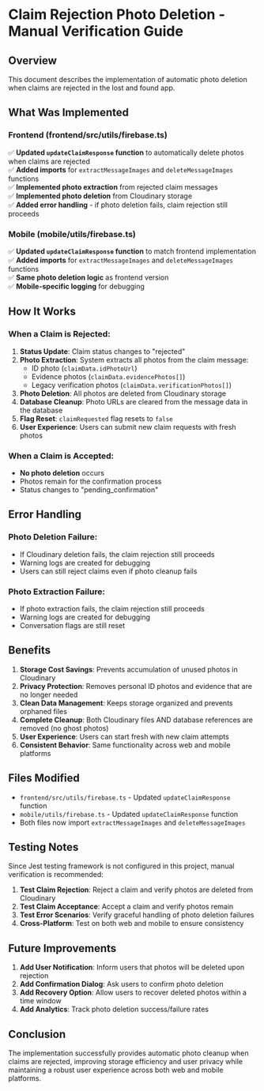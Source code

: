 # Claim Rejection Photo Deletion - Manual Verification Guide

## Overview
This document describes the implementation of automatic photo deletion when claims are rejected in the lost and found app.

## What Was Implemented

### Frontend (frontend/src/utils/firebase.ts)
✅ **Updated `updateClaimResponse` function** to automatically delete photos when claims are rejected  
✅ **Added imports** for `extractMessageImages` and `deleteMessageImages` functions  
✅ **Implemented photo extraction** from rejected claim messages  
✅ **Implemented photo deletion** from Cloudinary storage  
✅ **Added error handling** - if photo deletion fails, claim rejection still proceeds  

### Mobile (mobile/utils/firebase.ts)
✅ **Updated `updateClaimResponse` function** to match frontend implementation  
✅ **Added imports** for `extractMessageImages` and `deleteMessageImages` functions  
✅ **Same photo deletion logic** as frontend version  
✅ **Mobile-specific logging** for debugging  

## How It Works

### When a Claim is Rejected:
1. **Status Update**: Claim status changes to "rejected"
2. **Photo Extraction**: System extracts all photos from the claim message:
   - ID photo (`claimData.idPhotoUrl`)
   - Evidence photos (`claimData.evidencePhotos[]`)
   - Legacy verification photos (`claimData.verificationPhotos[]`)
3. **Photo Deletion**: All photos are deleted from Cloudinary storage
4. **Database Cleanup**: Photo URLs are cleared from the message data in the database
5. **Flag Reset**: `claimRequested` flag resets to `false`
6. **User Experience**: Users can submit new claim requests with fresh photos

### When a Claim is Accepted:
- **No photo deletion** occurs
- Photos remain for the confirmation process
- Status changes to "pending_confirmation"

## Error Handling

### Photo Deletion Failure:
- If Cloudinary deletion fails, the claim rejection still proceeds
- Warning logs are created for debugging
- Users can still reject claims even if photo cleanup fails

### Photo Extraction Failure:
- If photo extraction fails, the claim rejection still proceeds
- Warning logs are created for debugging
- Conversation flags are still reset

## Benefits

1. **Storage Cost Savings**: Prevents accumulation of unused photos in Cloudinary
2. **Privacy Protection**: Removes personal ID photos and evidence that are no longer needed
3. **Clean Data Management**: Keeps storage organized and prevents orphaned files
4. **Complete Cleanup**: Both Cloudinary files AND database references are removed (no ghost photos)
5. **User Experience**: Users can start fresh with new claim attempts
6. **Consistent Behavior**: Same functionality across web and mobile platforms

## Files Modified

- `frontend/src/utils/firebase.ts` - Updated `updateClaimResponse` function
- `mobile/utils/firebase.ts` - Updated `updateClaimResponse` function
- Both files now import `extractMessageImages` and `deleteMessageImages`

## Testing Notes

Since Jest testing framework is not configured in this project, manual verification is recommended:

1. **Test Claim Rejection**: Reject a claim and verify photos are deleted from Cloudinary
2. **Test Claim Acceptance**: Accept a claim and verify photos remain
3. **Test Error Scenarios**: Verify graceful handling of photo deletion failures
4. **Cross-Platform**: Test on both web and mobile to ensure consistency

## Future Improvements

1. **Add User Notification**: Inform users that photos will be deleted upon rejection
2. **Add Confirmation Dialog**: Ask users to confirm photo deletion
3. **Add Recovery Option**: Allow users to recover deleted photos within a time window
4. **Add Analytics**: Track photo deletion success/failure rates

## Conclusion

The implementation successfully provides automatic photo cleanup when claims are rejected, improving storage efficiency and user privacy while maintaining a robust user experience across both web and mobile platforms.
